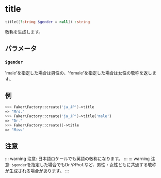# title
```php
title([?string $gender = null]) :string
```
敬称を生成します。  

## パラメータ
### `$gender`
'male'を指定した場合は男性の、'female'を指定した場合は女性の敬称を返します。

## 例
```php
>>> Faker\Factory::create('ja_JP')->title
=> "Mrs."
>>> Faker\Factory::create('ja_JP')->title('male')
=> "Dr."
>>> Faker\Factory::create()->title
=> "Miss"
```

## 注意
::: warning 注意:
日本語ロケールでも英語の敬称になります。
:::
::: warning 注意:
`$gender`を指定した場合でもDr.やProf.など、男性・女性ともに共通する敬称が生成される場合があります。
:::